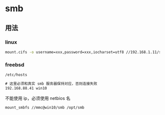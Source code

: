 # smb

## 用法

### linux

```sh
mount.cifs -o username=xxx,password=xxx,iocharset=utf8 //192.168.1.11/smb /mnt/smb
```

### freebsd

```sh
/etc/hosts
```

```txt
# 这里必须和真实 smb 服务器保持对应，否则连接失败
192.168.88.41 win10
```

不能使用 ip，必须使用 netbios 名

```sh
mount_smbfs //mmc@win10/smb /opt/smb
```
